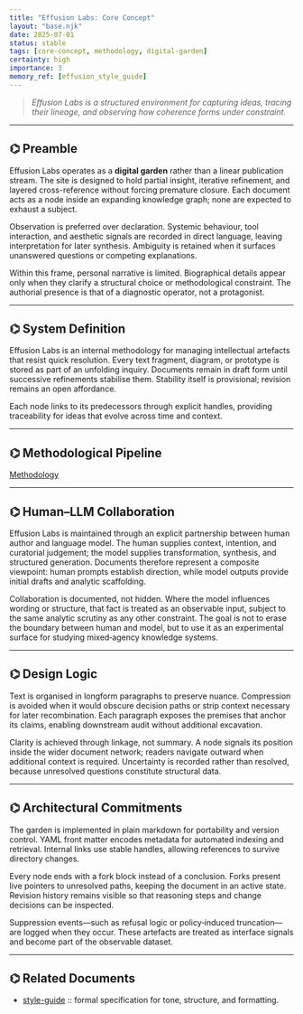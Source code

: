 ```yaml
---
title: "Effusion Labs: Core Concept"
layout: "base.njk"
date: 2025-07-01
status: stable
tags: [core-concept, methodology, digital-garden]
certainty: high
importance: 3
memory_ref: [effusion_style_guide]
---
```


> _Effusion Labs is a structured environment for capturing ideas, tracing their
> lineage, and observing how coherence forms under constraint._

---

## ⌬ Preamble

Effusion Labs operates as a **digital garden** rather than a linear publication
stream. The site is designed to hold partial insight, iterative refinement, and
layered cross-reference without forcing premature closure. Each document acts as
a node inside an expanding knowledge graph; none are expected to exhaust a
subject.

Observation is preferred over declaration. Systemic behaviour, tool interaction,
and aesthetic signals are recorded in direct language, leaving interpretation
for later synthesis. Ambiguity is retained when it surfaces unanswered questions
or competing explanations.

Within this frame, personal narrative is limited. Biographical details appear
only when they clarify a structural choice or methodological constraint. The
authorial presence is that of a diagnostic operator, not a protagonist.

---

## ⌬ System Definition

Effusion Labs is an internal methodology for managing intellectual artefacts
that resist quick resolution. Every text fragment, diagram, or prototype is
stored as part of an unfolding inquiry. Documents remain in draft form until
successive refinements stabilise them. Stability itself is provisional; revision
remains an open affordance.

Each node links to its predecessors through explicit handles, providing
traceability for ideas that evolve across time and context.

---

## ⌬ Methodological Pipeline

[Methodology](/meta/methodology/)

---

## ⌬ Human–LLM Collaboration

Effusion Labs is maintained through an explicit partnership between human author
and language model. The human supplies context, intention, and curatorial
judgement; the model supplies transformation, synthesis, and structured
generation. Documents therefore represent a composite viewpoint: human prompts
establish direction, while model outputs provide initial drafts and analytic
scaffolding.

Collaboration is documented, not hidden. Where the model influences wording or
structure, that fact is treated as an observable input, subject to the same
analytic scrutiny as any other constraint. The goal is not to erase the boundary
between human and model, but to use it as an experimental surface for studying
mixed‑agency knowledge systems.

---

## ⌬ Design Logic

Text is organised in longform paragraphs to preserve nuance. Compression is
avoided when it would obscure decision paths or strip context necessary for
later recombination. Each paragraph exposes the premises that anchor its claims,
enabling downstream audit without additional excavation.

Clarity is achieved through linkage, not summary. A node signals its position
inside the wider document network; readers navigate outward when additional
context is required. Uncertainty is recorded rather than resolved, because
unresolved questions constitute structural data.

---

## ⌬ Architectural Commitments

The garden is implemented in plain markdown for portability and version control.
YAML front matter encodes metadata for automated indexing and retrieval.
Internal links use stable handles, allowing references to survive directory
changes.

Every node ends with a fork block instead of a conclusion. Forks present live
pointers to unresolved paths, keeping the document in an active state. Revision
history remains visible so that reasoning steps and change decisions can be
inspected.

Suppression events—such as refusal logic or policy‑induced truncation—are logged
when they occur. These artefacts are treated as interface signals and become
part of the observable dataset.

---

## ⌬ Related Documents

- [style-guide](/meta/style-guide/) :: formal specification for tone, structure,
  and formatting.
